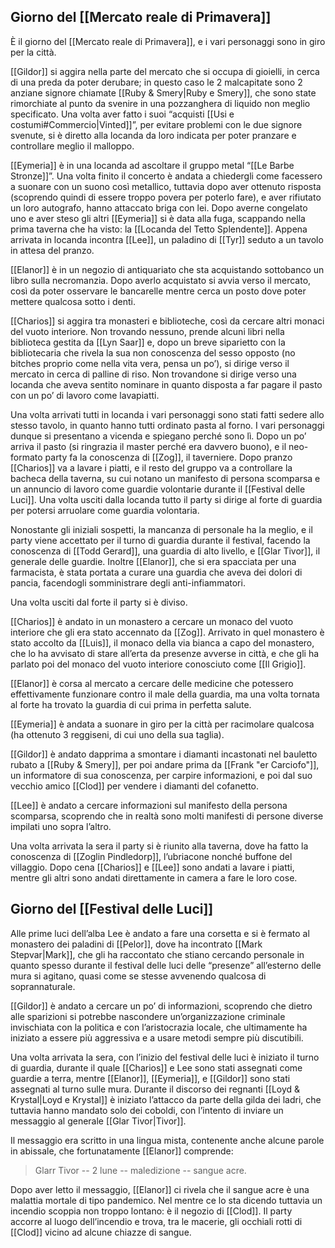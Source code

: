 ## Giorno del [[Mercato reale di Primavera]]

È il giorno del [[Mercato reale di Primavera]], e i vari personaggi sono in giro per la città. 

[[Gildor]] si aggira nella parte del mercato che si occupa di gioielli, in cerca di una preda da poter derubare; in questo caso le 2 malcapitate sono 2 anziane signore chiamate [[Ruby & Smery|Ruby e Smery]], che sono state rimorchiate al punto da svenire in una pozzanghera di liquido non meglio specificato. Una volta aver fatto i suoi “acquisti [[Usi e costumi#Commercio|Vinted]]”, per evitare problemi con le due signore svenute, si è diretto alla locanda da loro indicata per poter pranzare e controllare meglio il malloppo.

[[Eymeria]] è in una locanda ad ascoltare il gruppo metal “[[Le Barbe Stronze]]”. Una volta finito il concerto è andata a chiedergli come facessero a suonare con un suono così metallico, tuttavia dopo aver ottenuto risposta (scoprendo quindi di essere troppo povera per poterlo fare), e aver rifiutato un loro autografo, hanno attaccato briga con lei. Dopo averne congelato uno e aver steso gli altri [[Eymeria]] si è data alla fuga, scappando nella prima taverna che ha visto: la [[Locanda del Tetto Splendente]]. Appena arrivata in locanda incontra [[Lee]], un paladino di [[Tyr]] seduto a un tavolo in attesa del pranzo.

[[Elanor]] è in un negozio di antiquariato che sta acquistando sottobanco un libro sulla necromanzia. Dopo averlo acquistato si avvia verso il mercato, così da poter osservare le bancarelle mentre cerca un posto dove poter mettere qualcosa sotto i denti.

[[Charios]] si aggira tra monasteri e biblioteche, così da cercare altri monaci del vuoto interiore. Non trovando nessuno, prende alcuni libri nella biblioteca gestita da [[Lyn Saar]] e, dopo un breve siparietto con la bibliotecaria che rivela la sua non conoscenza del sesso opposto (no bitches proprio come nella vita vera, pensa un po’), si dirige verso il mercato in cerca di palline di riso. Non trovandone si dirige verso una locanda che aveva sentito nominare in quanto disposta a far pagare il pasto con un po’ di lavoro come lavapiatti.

Una volta arrivati tutti in locanda i vari personaggi sono stati fatti sedere allo stesso tavolo, in quanto hanno tutti ordinato pasta al forno. I vari personaggi dunque si presentano a vicenda e spiegano perché sono lì. Dopo un po’ arriva il pasto (si ringrazia il master perché era davvero buono), e il neo-formato party fa la conoscenza di [[Zog]], il taverniere. Dopo pranzo [[Charios]] va a lavare i piatti, e il resto del gruppo va a controllare la bacheca della taverna, su cui notano un manifesto di persona scomparsa e un annuncio di lavoro come guardie volontarie durante il [[Festival delle Luci]]. Una volta usciti dalla locanda tutto il party si dirige al forte di guardia per potersi arruolare come guardia volontaria.

Nonostante gli iniziali sospetti, la mancanza di personale ha la meglio, e il party viene accettato per il turno di guardia durante il festival, facendo la conoscenza di [[Todd Gerard]], una guardia di alto livello, e [[Glar Tivor]], il generale delle guardie. Inoltre [[Elanor]], che si era spacciata per una farmacista, è stata portata a curare una guardia che aveva dei dolori di pancia, facendogli somministrare degli anti-infiammatori.

Una volta usciti dal forte il party si è diviso.

[[Charios]] è andato in un monastero a cercare un monaco del vuoto interiore che gli era stato accennato da [[Zog]]. Arrivato in quel monastero è stato accolto da [[Luis]], il monaco della via bianca a capo del monastero, che lo ha avvisato di stare all’erta da presenze avverse in città, e che gli ha parlato poi del monaco del vuoto interiore conosciuto come [[Il Grigio]].

[[Elanor]] è corsa al mercato a cercare delle medicine che potessero effettivamente funzionare contro il male della guardia, ma una volta tornata al forte ha trovato la guardia di cui prima in perfetta salute.

[[Eymeria]] è andata a suonare in giro per la città per racimolare qualcosa (ha ottenuto 3 reggiseni, di cui uno della sua taglia).

[[Gildor]] è andato dapprima a smontare i diamanti incastonati nel bauletto rubato a [[Ruby & Smery]], per poi andare prima da [[Frank "er Carciofo"]], un informatore di sua conoscenza, per carpire informazioni, e poi dal suo vecchio amico [[Clod]] per vendere i diamanti del cofanetto.

[[Lee]] è andato a cercare informazioni sul manifesto della persona scomparsa, scoprendo che in realtà sono molti manifesti di persone diverse impilati uno sopra l’altro.

Una volta arrivata la sera il party si è riunito alla taverna, dove ha fatto la conoscenza di [[Zoglin Pindledorp]], l’ubriacone nonché buffone del villaggio. Dopo cena [[Charios]] e [[Lee]] sono andati a lavare i piatti, mentre gli altri sono andati direttamente in camera a fare le loro cose.

## Giorno del [[Festival delle Luci]]

Alle prime luci dell’alba Lee è andato a fare una corsetta e si è fermato al monastero dei paladini di [[Pelor]], dove ha incontrato [[Mark Stepvar|Mark]], che gli ha raccontato che stiano cercando personale in quanto spesso durante il festival delle luci delle “presenze” all’esterno delle mura si agitano, quasi come se stesse avvenendo qualcosa di soprannaturale.

[[Gildor]] è andato a cercare un po’ di informazioni, scoprendo che dietro alle sparizioni si potrebbe nascondere un’organizzazione criminale invischiata con la politica e con l’aristocrazia locale, che ultimamente ha iniziato a essere più aggressiva e a usare metodi sempre più discutibili.

Una volta arrivata la sera, con l’inizio del festival delle luci è iniziato il turno di guardia, durante il quale [[Charios]] e Lee sono stati assegnati come guardie a terra, mentre [[Elanor]], [[Eymeria]], e [[Gildor]] sono stati assegnati al turno sulle mura. Durante il discorso dei regnanti [[Loyd & Krystal|Loyd e Krystal]] è iniziato l’attacco da parte della gilda dei ladri, che tuttavia hanno mandato solo dei coboldi, con l’intento di inviare un messaggio al generale [[Glar Tivor|Tivor]].

Il messaggio era scritto in una lingua mista, contenente anche alcune parole in abissale, che fortunatamente [[Elanor]] comprende:

>Glarr Tivor -- 2 lune -- maledizione -- sangue acre.

Dopo aver letto il messaggio, [[Elanor]] ci rivela che il sangue acre è una malattia mortale di tipo pandemico. Nel mentre ce lo sta dicendo tuttavia un incendio scoppia non troppo lontano: è il negozio di [[Clod]]. Il party accorre al luogo dell’incendio e trova, tra le macerie, gli occhiali rotti di [[Clod]] vicino ad alcune chiazze di sangue.
